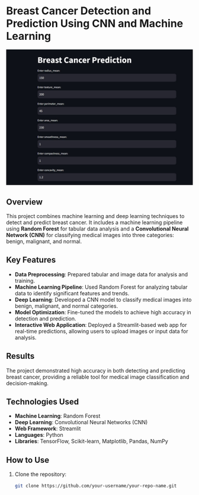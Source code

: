 # Breast Cancer Detection and Prediction Using CNN and Machine Learning
![Project Overview](https://github.com/radhaswaman/EDAI_3/blob/main/Streamlit_BreastCancer_IMG1.jpg?raw=true)

## Overview
This project combines machine learning and deep learning techniques to detect and predict breast cancer. It includes a machine learning pipeline using **Random Forest** for tabular data analysis and a **Convolutional Neural Network (CNN)** for classifying medical images into three categories: benign, malignant, and normal.

## Key Features
- **Data Preprocessing**: Prepared tabular and image data for analysis and training.
- **Machine Learning Pipeline**: Used Random Forest for analyzing tabular data to identify significant features and trends.
- **Deep Learning**: Developed a CNN model to classify medical images into benign, malignant, and normal categories.
- **Model Optimization**: Fine-tuned the models to achieve high accuracy in detection and prediction.
- **Interactive Web Application**: Deployed a Streamlit-based web app for real-time predictions, allowing users to upload images or input data for analysis.

## Results
The project demonstrated high accuracy in both detecting and predicting breast cancer, providing a reliable tool for medical image classification and decision-making.

## Technologies Used
- **Machine Learning**: Random Forest
- **Deep Learning**: Convolutional Neural Networks (CNN)
- **Web Framework**: Streamlit
- **Languages**: Python
- **Libraries**: TensorFlow, Scikit-learn, Matplotlib, Pandas, NumPy

## How to Use
1. Clone the repository:
   ```bash
   git clone https://github.com/your-username/your-repo-name.git
